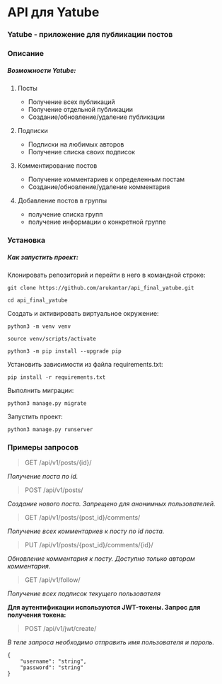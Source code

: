 # API для Yatube
### Yatube - приложение для публикации постов

### Описание
##### Возможности Yatube:

1. Посты
   - Получение всех публикаций
   - Получение отдельной публикации
   - Создание/обновление/удаление публикации

2. Подписки
   - Подписки на любимых авторов
   - Получение списка своих подписок

3. Комментирование постов
   - Получение комментариев к определенным постам
   - Создание/обновление/удаление комментария

4. Добавление постов в группы
   - получение списка групп
   - получение информации о конкретной группе

### Установка
##### Как запустить проект:

Клонировать репозиторий и перейти в него в командной строке:

```
git clone https://github.com/arukantar/api_final_yatube.git
```

```
cd api_final_yatube
```

Cоздать и активировать виртуальное окружение:

```
python3 -m venv venv
```

```
source venv/scripts/activate
```

```
python3 -m pip install --upgrade pip
```

Установить зависимости из файла requirements.txt:

```
pip install -r requirements.txt
```

Выполнить миграции:

```
python3 manage.py migrate
```

Запустить проект:

```
python3 manage.py runserver
```

### Примеры запросов
> GET /api/v1/posts/{id}/

_Получение поста по id._

> POST /api/v1/posts/

_Создание нового поста. Запрещено для анонимных пользователей._

> GET /api/v1/posts/{post_id}/comments/

_Получение всех комментариев к посту по id поста._

> PUT /api/v1/posts/{post_id}/comments/{id}/

_Обновление комментария к посту. Доступно только авторам комментария._

> GET /api/v1/follow/

_Получение всех подписок текущего пользователя_

**Для аутентификации используются JWT-токены. Запрос для получения токена:**

> POST /api/v1/jwt/create/

_В теле запроса необходимо отправить имя пользователя и пароль._

```
{
    "username": "string",
    "password": "string"
}
```








